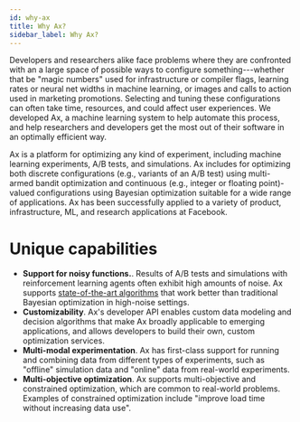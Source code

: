 ```yaml
---
id: why-ax
title: Why Ax?
sidebar_label: Why Ax?
---
```


Developers and researchers alike face problems where they are confronted with an a large space of possible ways to configure something---whether that be "magic numbers" used for infrastructure or compiler flags, learning rates or neural net widths in machine learning, or images and calls to action used in marketing promotions.  Selecting and tuning these configurations can often take time, resources, and could affect user experiences.  We developed Ax, a machine learning system to help automate this process, and help researchers and developers get the most out of their software in an optimally efficient way.

Ax is a platform for optimizing any kind of experiment, including machine learning experiments, A/B tests, and simulations.  Ax includes for optimizing both discrete configurations (e.g., variants of an A/B test) using multi-armed bandit optimization and continuous (e.g., integer or floating point)-valued configurations using Bayesian optimization suitable for a wide range of applications.  Ax has been successfully applied to a variety of product, infrastructure, ML, and research applications at Facebook.

# Unique capabilities
- **Support for noisy functions.**.  Results of A/B tests and simulations with reinforcement learning agents often exhibit high amounts of noise.  Ax supports [state-of-the-art algorithms](https://research.fb.com/efficient-tuning-of-online-systems-using-bayesian-optimization/) that work better than traditional Bayesian optimization in high-noise settings.
- **Customizability**.  Ax's developer API enables custom data modeling and decision algorithms that make Ax broadly applicable to emerging applications, and allows developers to build their own, custom optimization services.
- **Multi-modal experimentation**.  Ax has first-class support for running and combining data from different types of experiments, such as "offline" simulation data and "online" data from real-world experiments.
- **Multi-objective optimization**. Ax supports multi-objective and constrained optimization, which are common to real-world problems.  Examples of constrained optimization include "improve load time without increasing data use".
